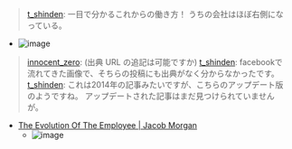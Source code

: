 
> [t_shinden](https://twitter.com/t_shinden/status/1436114309638090761): 一目で分かるこれからの働き方！
> うちの会社はほぼ右側になっている。
- ![image](https://gyazo.com/30a48335039148157ad8b16ca915139d/thumb/1000)
> [innocent_zero](https://twitter.com/innocent_zero/status/1436137429837103119): (出典 URL の追記は可能ですか)
> [t_shinden](https://twitter.com/t_shinden/status/1436165290371416067): facebookで流れてきた画像で、そちらの投稿にも出典がなく分からなかったです。
> [t_shinden](https://twitter.com/t_shinden/status/1436175634552614940): これは2014年の記事みたいですが、こちらのアップデート版のようですね。
> アップデートされた記事はまだ見つけられていませんが。
- [The Evolution Of The Employee | Jacob Morgan](https://thefutureorganization.com/evolution-employee/)
    - ![image](https://gyazo.com/efc9432e81596acb92f88f12c5042de4/thumb/1000)

